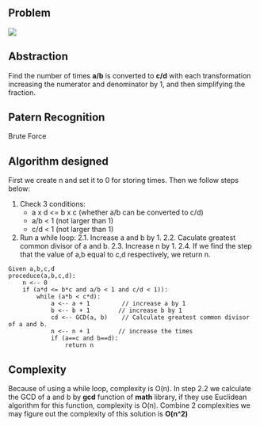 ## Problem
![](https://i.imgur.com/9gqhqvF.png)

## Abstraction 

Find the number of times **a/b** is converted to **c/d** with each transformation increasing the numerator and denominator by 1, and then simplifying the fraction. 

## Patern Recognition

Brute Force

## Algorithm designed

First we create n and set it to 0 for storing times. Then we follow steps below:
1. Check 3 conditions:
    - a x d <= b x c (whether a/b can be converted to c/d)
    - a/b < 1 (not larger than 1)
    - c/d < 1 (not larger than 1)
2. Run a while loop:
    2.1. Increase a and b by 1.
    2.2. Caculate greatest common divisor of a and b.
    2.3. Increase n by 1.
    2.4. If we find the step that the value of a,b equal to c,d respectively, we return n.

```
Given a,b,c,d
proceduce(a,b,c,d):
    n <-- 0
    if (a*d <= b*c and a/b < 1 and c/d < 1)):
        while (a*b < c*d):
            a <-- a + 1         // increase a by 1
            b <-- b + 1        // increase b by 1
            cd <-- GCD(a, b)    // Calculate greatest common divisor of a and b.
            n <-- n + 1        // increase the times
            if (a==c and b==d):
                return n
```

## Complexity

Because of using a while loop, complexity is O(n). In step 2.2 we calculate the GCD of a and b by **gcd** function of **math** library, if they use Euclidean algorithm for this function, complexity is O(n). Combine 2 complexities we may figure out the complexity of this solution is **O(n^2)**